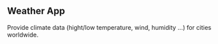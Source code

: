 ## Weather App
Provide climate data (hight/low temperature, wind, humidity ...) for cities worldwide.  


